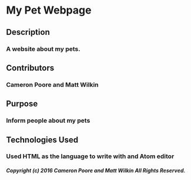 # My Pet Webpage



## Description
### A website about my pets.

## Contributors
### Cameron Poore and Matt Wilkin

## Purpose
### Inform people about my pets

## Technologies Used
### Used HTML as the language to write with and Atom editor

##### Copyright (c) 2016 Cameron Poore and Matt Wilkin All Rights Reserved.

